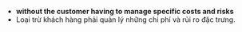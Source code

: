 - **without the customer having to manage specific costs and risks**
-  Loại trừ khách hàng phải quản lý những chi phí và rủi ro đặc trưng.